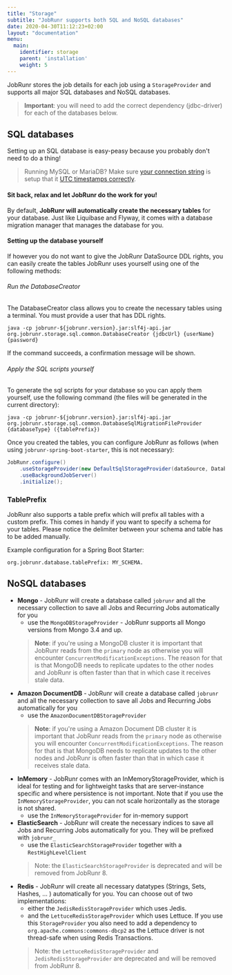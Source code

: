 ```yaml
---
title: "Storage"
subtitle: "JobRunr supports both SQL and NoSQL databases"
date: 2020-04-30T11:12:23+02:00
layout: "documentation"
menu: 
  main: 
    identifier: storage
    parent: 'installation'
    weight: 5
---
```

JobRunr stores the job details for each job using a `StorageProvider` and supports all major SQL databases and NoSQL databases.

> __Important__: you will need to add the correct dependency (jdbc-driver) for each of the databases below.

## SQL databases
Setting up an SQL database is easy-peasy because you probably don't need to do a thing!

> Running MySQL or MariaDB? Make sure [your connection string]() is setup that it [UTC timestamps correctly](https://stackoverflow.com/questions/1646171/mysql-datetime-fields-and-daylight-savings-time-how-do-i-reference-the-extra).

#### Sit back, relax and let JobRunr do the work for you!
By default, **JobRunr will automatically create the necessary tables** for your database. Just like Liquibase and Flyway, it comes with a database migration manager that manages the database for you.

#### Setting up the database yourself
If however you do not want to give the JobRunr DataSource DDL rights, you can easily create the tables JobRunr uses yourself using one of the following methods:


###### Run the DatabaseCreator
The DatabaseCreator class allows you to create the necessary tables using a terminal. You must provide a user that has DDL rights.

<div class="terminal">

```
java -cp jobrunr-${jobrunr.version}.jar:slf4j-api.jar org.jobrunr.storage.sql.common.DatabaseCreator {jdbcUrl} {userName} {password}
```
</div>

If the command succeeds, a confirmation message will be shown.

###### Apply the SQL scripts yourself
To generate the sql scripts for your database so you can apply them yourself, use the following command (the files will be generated in the current directory): 

<div class="terminal">

```
java -cp jobrunr-${jobrunr.version}.jar:slf4j-api.jar org.jobrunr.storage.sql.common.DatabaseSqlMigrationFileProvider {databaseType} ({tablePrefix})
```
</div>

Once you created the tables, you can configure JobRunr as follows (when using `jobrunr-spring-boot-starter`, this is not necessary):

```java
JobRunr.configure()
    .useStorageProvider(new DefaultSqlStorageProvider(dataSource, DatabaseOptions.SKIP_CREATE))
    .useBackgroundJobServer()
    .initialize();
```

### TablePrefix
JobRunr also supports a table prefix which will prefix all tables with a custom prefix. This comes in handy if you want to specify a schema for your tables. Please notice the delimiter between your schema and table has to be added manually.

Example configuration for a Spring Boot Starter:

```
org.jobrunr.database.tablePrefix: MY_SCHEMA.
```

## NoSQL databases
- __Mongo__ - JobRunr will create a database called `jobrunr` and all the necessary collection to save all Jobs and Recurring Jobs automatically for you
  - use the `MongoDBStorageProvider` - JobRunr supports all Mongo versions from Mongo 3.4 and up.
  > **Note**: if you're using a MongoDB cluster it is important that JobRunr reads from the `primary` node as otherwise you will encounter `ConcurrentModificationExceptions`. The reason for that is that MongoDB needs to replicate updates to the other nodes and JobRunr is often faster than that in which case it receives stale data.
- __Amazon DocumentDB__ - JobRunr will create a database called `jobrunr` and all the necessary collection to save all Jobs and Recurring Jobs automatically for you
  - use the `AmazonDocumentDBStorageProvider`
  > **Note**: if you're using a Amazon Document DB cluster it is important that JobRunr reads from the `primary` node as otherwise you will encounter `ConcurrentModificationExceptions`. The reason for that is that MongoDB needs to replicate updates to the other nodes and JobRunr is often faster than that in which case it receives stale data.
- __InMemory__ - JobRunr comes with an InMemoryStorageProvider, which is ideal for testing and for lightweight tasks that are server-instance specific and where persistence is not important. Note that if you use the `InMemoryStorageProvider`, you can not scale horizontally as the storage is not shared.
  - use the `InMemoryStorageProvider` for in-memory support
- __ElasticSearch__ - JobRunr will create the necessary indices to save all Jobs and Recurring Jobs automatically for you. They will be prefixed with `jobrunr_`
  - use the `ElasticSearchStorageProvider` together with a `RestHighLevelClient`
  > Note: the `ElasticSearchStorageProvider` is deprecated and will be removed from JobRunr 8.
- __Redis__ - JobRunr will create all necessary datatypes (Strings, Sets, Hashes, ... ) automatically for you. You can choose out of two implementations: 
  - either the `JedisRedisStorageProvider` which uses Jedis.
  - and the `LettuceRedisStorageProvider` which uses Lettuce. If you use this `StorageProvider` you also need to add a dependency to `org.apache.commons:commons-dbcp2` as the Lettuce driver is not thread-safe when using Redis Transactions.
  > Note: the `LettuceRedisStorageProvider` and `JedisRedisStorageProvider` are deprecated and will be removed from JobRunr 8.

<script type="text/javascript">
  if (window.navigator.userAgent.indexOf("Win") != -1) {
    const nodeList = document.querySelectorAll("div.terminal");
    for (let i = 0; i < nodeList.length; i++) {
      nodeList[i].innerHTML = nodeList[i].innerHTML.replace(':', ';');
    }
  }
</script>